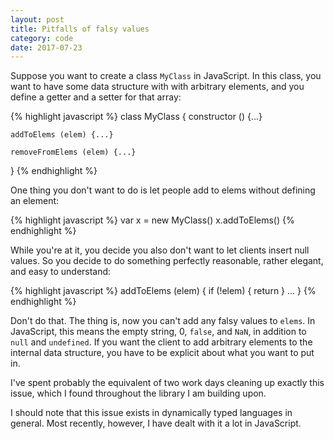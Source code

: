 ```yaml
---
layout: post
title: Pitfalls of falsy values
category: code 
date: 2017-07-23
---
```


Suppose you want to create a class `MyClass` in JavaScript. In this class, you want to have some data structure with with arbitrary elements, and you define a getter and a setter for that array:

{% highlight javascript %}
class MyClass {
    constructor () {...}

    addToElems (elem) {...}

    removeFromElems (elem) {...}
}
{% endhighlight %}

One thing you don't want to do is let people add to elems without defining an element: 

{% highlight javascript %}
var x = new MyClass()
x.addToElems()
{% endhighlight %}

While you're at it, you decide you also don't want to let clients insert null values. So you decide to do something perfectly reasonable, rather elegant, and easy to understand:

{% highlight javascript %}
addToElems (elem) {
    if (!elem) {
        return
    }
    ...
}
{% endhighlight %}

Don't do that. The thing is, now you can't add any falsy values to `elems`. In JavaScript, this means the empty string, 0, `false`, and `NaN`, in addition to `null` and `undefined`. If you want the client to add arbitrary elements to the internal data structure, you have to be explicit about what you want to put in.

I've spent probably the equivalent of two work days cleaning up exactly this issue, which I found throughout the library I am building upon.

I should note that this issue exists in dynamically typed languages in general. Most recently, however, I have dealt with it a lot in JavaScript.
